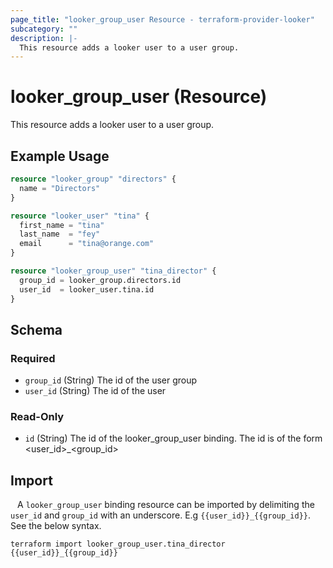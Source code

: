 ```yaml
---
page_title: "looker_group_user Resource - terraform-provider-looker"
subcategory: ""
description: |-
  This resource adds a looker user to a user group.
---
```


# looker_group_user (Resource)

This resource adds a looker user to a user group.

## Example Usage

```terraform
resource "looker_group" "directors" {
  name = "Directors"
}

resource "looker_user" "tina" {
  first_name = "tina"
  last_name  = "fey"
  email      = "tina@orange.com"
}

resource "looker_group_user" "tina_director" {
  group_id = looker_group.directors.id
  user_id  = looker_user.tina.id
}
```

<!-- schema generated by tfplugindocs -->
## Schema

### Required

- `group_id` (String) The id of the user group
- `user_id` (String) The id of the user

### Read-Only

- `id` (String) The id of the looker_group_user binding. The id is of the form <user_id>_<group_id>

## Import

``` ```
A `looker_group_user` binding resource can be imported by delimiting the `user_id` and `group_id` with an underscore. E.g `{{user_id}}_{{group_id}}`. See the below syntax. 

```
terraform import looker_group_user.tina_director {{user_id}}_{{group_id}}
```